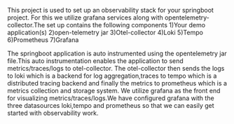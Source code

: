 This project is used to set up an observability stack for your springboot project.
For this we utilize grafana services along with opentelemetry-collector.The set up contains the following components
1)Your demo application(s)
2)open-telemetry jar
3)Otel-collector
4)Loki
5)Tempo
6)Prometheus
7)Grafana

The springboot application is auto instrumented using the opentelemetry jar file.This auto instrumentation enables the application to send metrics/traces/logs to otel-collector.
The otel-collector then sends the logs to loki which is a backend for log aggregation,traces to tempo which is a distributed tracing backend and finally the metrics to prometheus 
which is a metrics collection and storage system.
We utilize grafana as the front end for visualizing metrics/traces/logs.We have configured grafana with the three datasources loki,tempo and prometheus so that we can easily get started 
with observability work.
